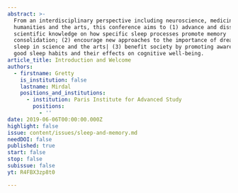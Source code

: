 ```yaml
---
abstract: >-
  From an interdisciplinary perspective including neuroscience, medicine,
  humanities and the arts, this conference aims to (1) advance and disseminate
  scientific knowledge on how specific sleep processes promote memory
  consolidation; (2) encourage new approaches to the importance of dreams and
  sleep in science and the arts| (3) benefit society by promoting awareness of
  good sleep habits and their effects on cognitive well-being.
article_title: Introduction and Welcome
authors:
  - firstname: Gretty
    is_institution: false
    lastname: Mirdal
    positions_and_institutions:
      - institution: Paris Institute for Advanced Study
        positions:
          - ''
date: 2019-06-06T00:00:00.000Z
highlight: false
issue: content/issues/sleep-and-memory.md
needDOI: false
published: true
start: false
stop: false
subissue: false
yt: R4FBX3zp8t0

---
```

<Youtube yt="R4FBX3zp8t0" caption="Introduction and Welcome" start="false" stop="false"></Youtube>
